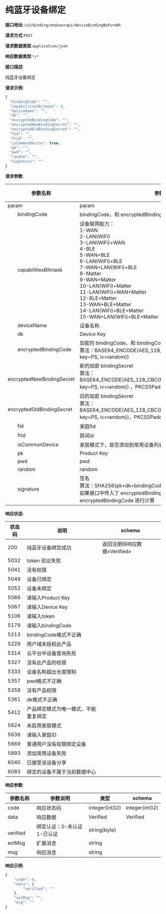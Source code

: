 # 纯蓝牙设备绑定


**接口地址**:`/v2/binding/enduserapi/deviceBindingByPureBt`


**请求方式**:`POST`


**请求数据类型**:`application/json`


**响应数据类型**:`*/*`


**接口描述**:<p>纯蓝牙设备绑定</p>



**请求示例**:


```javascript
{
  "bindingCode": "",
  "capabilitiesBitmask": 0,
  "deviceName": "",
  "dk": "",
  "encryptedBindingCode": "",
  "encryptedNewBindingSecret": "",
  "encryptedOldBindingSecret": "",
  "fid": "",
  "frid": "",
  "isCommonDevice": true,
  "pk": "",
  "pwd": "",
  "random": "",
  "signature": ""
}
```


**请求参数**:


| 参数名称                              | 参数说明                                                     | 请求类型 | 是否必须 | 数据类型              | schema                |
| ------------------------------------- | ------------------------------------------------------------ | -------- | -------- | --------------------- | --------------------- |
| param                                 | param                                                        | body     | true     | BindDevicePureBtParam | BindDevicePureBtParam |
| &emsp;&emsp;bindingCode               | bindingCode，和 encryptedBindingCode 二选一                  |          | false    | string                |                       |
| &emsp;&emsp;capabilitiesBitmask       | 设备联网能力：<br/>1-WAN<br/>2-LAN(WiFi)<br/>3-LAN(WiFi)+WAN<br/>4-BLE<br/>5-WAN+BLE<br/>6-LAN(WiFi)+BLE<br/>7-WAN+LAN(WiFi)+BLE<br/>8-Matter<br/>9-WAN+Matter<br/>10-LAN(WiFi)+Matter<br/>11-LAN(WiFi)+WAN+Matter<br/>12-BLE+Matter<br/>13-WAN+BLE+Matter<br/>14-LAN(WiFi)+BLE+Matter <br/>15-WAN+LAN(WiFi)+BLE+Matter |          | false    | integer(int32)        |                       |
| &emsp;&emsp;deviceName                | 设备名称                                                     |          | false    | string                |                       |
| &emsp;&emsp;dk                        | Device Key                                                   |          | true     | string                |                       |
| &emsp;&emsp;encryptedBindingCode      | 加密的 bindingCode，和 bindingCode 二选一<br/>算法：BASE64_ENCODE(AES_128_CBC(PKCS5Padding(bindingcode), key=PS, iv=random)) |          | false    | string                |                       |
| &emsp;&emsp;encryptedNewBindingSecret | 新的加密 bindingSecret<br/>算法：BASE64_ENCODE(AES_128_CBC(PKCS5Padding(PK,DK,bindingSecret), key=PS, iv=random)) ，PKCS5Padding 的内容包括英文逗号"," |          | true     | string                |                       |
| &emsp;&emsp;encryptedOldBindingSecret | 旧的加密 bindingSecret<br/>算法：BASE64_ENCODE(AES_128_CBC(PKCS5Padding(PK,DK,bindingSecret), key=PS, iv=random))，PKCS5Padding 的内容包括英文逗号"," |          | false    | string                |                       |
| &emsp;&emsp;fid                       | 家庭fid                                                      |          | false    | string                |                       |
| &emsp;&emsp;frid                      | 房间id                                                       |          | false    | string                |                       |
| &emsp;&emsp;isCommonDevice            | 家居模式下，是否添加到常用设备列表(默认添加)                 |          | false    | boolean               |                       |
| &emsp;&emsp;pk                        | Product Key                                                  |          | true     | string                |                       |
| &emsp;&emsp;pwd                       | pwd                                                          |          | false    | string                |                       |
| &emsp;&emsp;random                    | random                                                       |          | true     | string                |                       |
| &emsp;&emsp;signature                 | 签名<br/>算法：SHA256(pk+dk+bindingCode+pwd+userDomainSecret)<br/>如果接口中传入了 encryptedBindingCode，算法中的 bindingCode 使用 encryptedBindingCode 进行计算 |          | true     | string                |                       |


**响应状态**:


| 状态码 | 说明                                 | schema                       |
| ------ | ------------------------------------ | ---------------------------- |
| 200    | 纯蓝牙设备绑定成功                   | 返回注册码响应数据«Verified» |
| 5032   | token 验证失败                       |                              |
| 5041   | 没有权限                             |                              |
| 5049   | 设备已绑定                           |                              |
| 5052   | 设备未绑定                           |                              |
| 5066   | 请输入Product Key                    |                              |
| 5067   | 请输入Device Key                     |                              |
| 5106   | 请输入token                          |                              |
| 5179   | 请输入bindingCode                    |                              |
| 5213   | bindingCode格式不正确                |                              |
| 5229   | 用户域未授权此产品                   |                              |
| 5314   | 云平台中设备查询失败                 |                              |
| 5327   | 没有此产品的权限                     |                              |
| 5333   | 设备名称超出长度限制                 |                              |
| 5357   | pwd格式不正确                        |                              |
| 5358   | 没有产品权限                         |                              |
| 5361   | dk格式不正确                         |                              |
| 5412   | 产品绑定模式为唯一模式，不能重复绑定 |                              |
| 5624   | 未启用家居模式                       |                              |
| 5636   | 请输入家庭ID                         |                              |
| 5669   | 普通用户没有权限绑定设备             |                              |
| 5893   | 添加常用设备失败                     |                              |
| 6040   | 已接受该设备分享                     |                              |
| 6083   | 绑定的设备不属于当前数据中心         |                              |


**响应参数**:


| 参数名称             | 参数说明                     | 类型           | schema         |
| -------------------- | ---------------------------- | -------------- | -------------- |
| code                 | 响应状态码                   | integer(int32) | integer(int32) |
| data                 | 响应数据                     | Verified       | Verified       |
| &emsp;&emsp;verified | 绑定认证：0-未认证  1-已认证 | string(byte)   |                |
| extMsg               | 扩展消息                     | string         |                |
| msg                  | 响应消息                     | string         |                |


**响应示例**:
```javascript
{
	"code": 0,
	"data": {
		"verified": ""
	},
	"extMsg": "",
	"msg": ""
}
```
